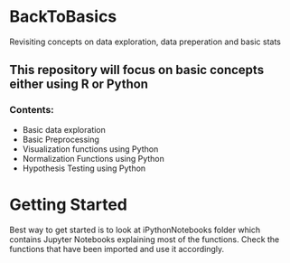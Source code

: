 # BackToBasics
Revisiting concepts on data exploration, data preperation and basic stats

## This repository will focus on basic concepts either using R or Python

### Contents:
- Basic data exploration
- Basic Preprocessing
- Visualization functions using Python
- Normalization Functions using Python
- Hypothesis Testing using Python

# Getting Started
Best way to get started is to look at iPythonNotebooks folder which contains Jupyter Notebooks explaining most of the functions.
Check the functions that have been imported and use it accordingly.

